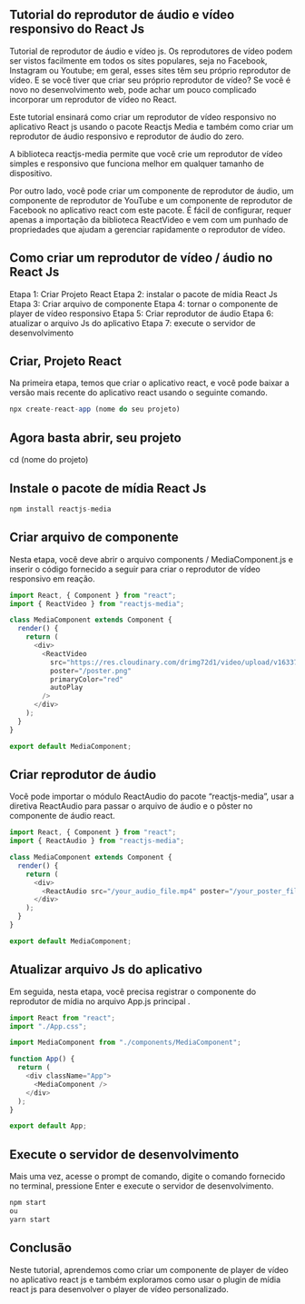 ## Tutorial do reprodutor de áudio e vídeo responsivo do React Js

Tutorial de reprodutor de áudio e vídeo js. Os reprodutores de vídeo podem ser vistos facilmente em todos os sites populares, seja no Facebook, Instagram ou Youtube; em geral, esses sites têm seu próprio reprodutor de vídeo. E se você tiver que criar seu próprio reprodutor de vídeo? Se você é novo no desenvolvimento web, pode achar um pouco complicado incorporar um reprodutor de vídeo no React.

Este tutorial ensinará como criar um reprodutor de vídeo responsivo no aplicativo React js usando o pacote Reactjs Media e também como criar um reprodutor de áudio responsivo e reprodutor de áudio do zero.

A biblioteca reactjs-media permite que você crie um reprodutor de vídeo simples e responsivo que funciona melhor em qualquer tamanho de dispositivo.

Por outro lado, você pode criar um componente de reprodutor de áudio, um componente de reprodutor de YouTube e um componente de reprodutor de Facebook no aplicativo react com este pacote. É fácil de configurar, requer apenas a importação da biblioteca ReactVideo e vem com um punhado de propriedades que ajudam a gerenciar rapidamente o reprodutor de vídeo.

## Como criar um reprodutor de vídeo / áudio no React Js

Etapa 1: Criar Projeto React
Etapa 2: instalar o pacote de mídia React Js
Etapa 3: Criar arquivo de componente
Etapa 4: tornar o componente de player de vídeo responsivo
Etapa 5: Criar reprodutor de áudio
Etapa 6: atualizar o arquivo Js do aplicativo
Etapa 7: execute o servidor de desenvolvimento

## Criar, Projeto React

Na primeira etapa, temos que criar o aplicativo react, e você pode baixar a versão mais recente do aplicativo react usando o seguinte comando.

```js
npx create-react-app (nome do seu projeto)
```

## Agora basta abrir, seu projeto

cd (nome do projeto)

## Instale o pacote de mídia React Js

```js
npm install reactjs-media
```

## Criar arquivo de componente

Nesta etapa, você deve abrir o arquivo components / MediaComponent.js e inserir o código fornecido a seguir para criar o reprodutor de vídeo responsivo em reação.

```js
import React, { Component } from "react";
import { ReactVideo } from "reactjs-media";

class MediaComponent extends Component {
  render() {
    return (
      <div>
        <ReactVideo
          src="https://res.cloudinary.com/drimg72d1/video/upload/v1633700905/mar.mp4"
          poster="/poster.png"
          primaryColor="red"
          autoPlay
        />
      </div>
    );
  }
}

export default MediaComponent;
```

## Criar reprodutor de áudio

Você pode importar o módulo ReactAudio do pacote “reactjs-media”, usar a diretiva ReactAudio para passar o arquivo de áudio e o pôster no componente de áudio react.

```js
import React, { Component } from "react";
import { ReactAudio } from "reactjs-media";

class MediaComponent extends Component {
  render() {
    return (
      <div>
        <ReactAudio src="/your_audio_file.mp4" poster="/your_poster_file.png" />
      </div>
    );
  }
}

export default MediaComponent;
```

## Atualizar arquivo Js do aplicativo

Em seguida, nesta etapa, você precisa registrar o componente do reprodutor de mídia no arquivo App.js principal .

```js
import React from "react";
import "./App.css";

import MediaComponent from "./components/MediaComponent";

function App() {
  return (
    <div className="App">
      <MediaComponent />
    </div>
  );
}

export default App;
```

## Execute o servidor de desenvolvimento

Mais uma vez, acesse o prompt de comando, digite o comando fornecido no terminal, pressione Enter e execute o servidor de desenvolvimento.

```js
npm start
ou
yarn start
```

## Conclusão

Neste tutorial, aprendemos como criar um componente de player de vídeo no aplicativo react js e também exploramos como usar o plugin de mídia react js para desenvolver o player de vídeo personalizado.
